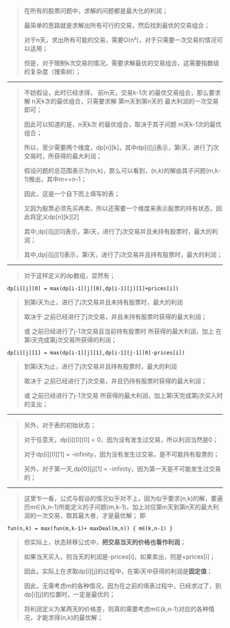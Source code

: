 >
> 在所有的股票问题中，求解的问题都是最大化的利润；
>
> 最简单的思路就是求解出所有可行的交易，然后找到最优的交易组合；
>
> 对于n天，求出所有可能的交易，需要O(n²)，对于只需要一次交易的情况可以适用；
>
> 但是，对于限制k次交易的情况，需要求解最优的交易组合，这需要指数级的复杂度（搜索树）；
>
----------
> 不妨假设，此时已经求得， 前m天，交易k-1次 的最优交易组合，那么要求解 n天k次的最优组合，只需要求解 第m天到第n天的 最大利润的一次交易即可；
>
> 因此可以知道的是，n天k次 的最优组合，取决于其子问题 m天k-1次的最优组合；
>
> 所以，至少需要两个维度，dp[n][k]，其中dp[i][j]表示，第i天，进行了j次交易时，所获得的最大利润；
>
> 假设问题的总范围表示为(n,k)，那么可以看到，(n,k)的解由其子问题(m,k-1)推出，其中m<=n-1；
>
> 因此，这是一个自下而上填写的表；
>
> 又因为股票必须先买再卖，所以还需要一个维度来表示股票的持有状态，因此将定义dp[n][k][2]
>
> 其中,dp[i][j][0]表示，第i天，进行了j次交易并且未持有股票时，最大的利润；
>
> 其中,dp[i][j][1]表示，第i天，进行了j次交易并且持有股票时，最大的利润；
----------
> 对于这样定义的dp数组，显然有；
>
    dp[i][j][0] = max(dp[i-1][j][0],dp[i-1][j][1]+prices[i])
> 到第i天为止，进行了j次交易并且未持有股票时，最大的利润
>
> 取决于 之前已经进行了j次交易，并且未持有股票时获得的最大利润；
>
> 或 之前已经进行了j-1次交易且当前持有股票时 所获得的最大利润，加上 在第i天完成第j次交易所获得的利润；
>
    dp[i][j][1] = max(dp[i-1][j][1],dp[i-1][j-1][0]-prices[i])
> 到第i天为止，进行了j次交易并且持有股票时，最大的利润
>
> 取决于 之前已经进行了j次交易，并且仍持有股票时获得的最大利润；
>
> 或 之前已经进行了j-1次交易 所获得的最大利润，加上第i天完成第j次买入时的支出；
----------
> 另外，对于表的初始状态；
> 
> 对于任意天，dp[i][0][0] = 0，因为没有发生过交易，所以利润当然是0；
>
> 对于dp[i][0][1] = -infinity，因为没有发生过交易，是不可能持有股票的；
>
> 另外，对于第一天,dp[0][j][1] = -infinity，因为第一天是不可能发生过交易的；
----------
> 这里乍一看，公式与假设的情况似乎对不上，因为似乎要求(n,k)的解，要遍历m∈(k,n-1)所能定义的子问题(m,k-1)，加上对应第m天到第n天的最大利润的一次交易，取其最大者，才是最优解；
> 即
>
    fun(n,k) = max(fun(m,k-1)+ maxDeal(m,n)) { m∈(k,n-1) }
>
> 但实际上，状态转移公式中，**把交易当天的价格也看作利润**；
>
> 如果当天买入，则当天的利润是-prices[i]，如果卖出，则是+prices[i]；
>
> 因此，实际上在求取dp[i][j]的过程中，在第i天中获得的利润是**固定值**；
>
> 因此，无需考虑m的各种情况，因为在之前的填表过程中，已经求过了，到dp[i][j]的位置时，一定是最优的；
>
> 将利润定义为某两天的价格差，则真的需要考虑m∈(k,n-1)对应的各种情况，才能求得(n,k)的最优解；